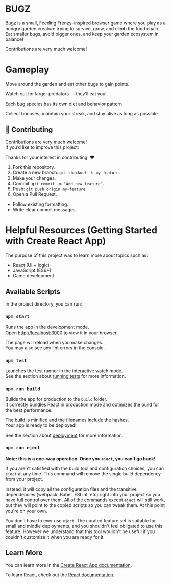 
# BUGZ

Bugz is a small, Feeding Frenzy–inspired browser game where you play as a hungry garden creature trying to survive, grow, and climb the food chain. Eat smaller bugs, avoid bigger ones, and keep your garden ecosystem in balance!

Contributions are very much welcome!  

# Gameplay

Move around the garden and eat other bugs to gain points.

Watch out for larger predators — they’ll eat you!

Each bug species has its own diet and behavior pattern.

Collect bonuses, maintain your streak, and stay alive as long as possible.


## 🤝 Contributing
Contributions are very much welcome!  
If you’d like to improve this project:

Thanks for your interest in contributing! ❤️

1. Fork this repository.
2. Create a new branch: `git checkout -b my-feature`.
3. Make your changes.
4. Commit: `git commit -m "Add new feature"`.
5. Push: `git push origin my-feature`.
6. Open a Pull Request.

- Follow existing formatting.
- Write clear commit messages.



# Helpful Resources (Getting Started with Create React App)

The purpose of this project was to learn more about topics such as: 
- React (UI + logic)
- JavaScript (ES6+)
- Game development 

## Available Scripts

In the project directory, you can run:

### `npm start`

Runs the app in the development mode.\
Open [http://localhost:3000](http://localhost:3000) to view it in your browser.

The page will reload when you make changes.\
You may also see any lint errors in the console.

### `npm test`

Launches the test runner in the interactive watch mode.\
See the section about [running tests](https://facebook.github.io/create-react-app/docs/running-tests) for more information.

### `npm run build`

Builds the app for production to the `build` folder.\
It correctly bundles React in production mode and optimizes the build for the best performance.

The build is minified and the filenames include the hashes.\
Your app is ready to be deployed!

See the section about [deployment](https://facebook.github.io/create-react-app/docs/deployment) for more information.

### `npm run eject`

**Note: this is a one-way operation. Once you `eject`, you can't go back!**

If you aren't satisfied with the build tool and configuration choices, you can `eject` at any time. This command will remove the single build dependency from your project.

Instead, it will copy all the configuration files and the transitive dependencies (webpack, Babel, ESLint, etc) right into your project so you have full control over them. All of the commands except `eject` will still work, but they will point to the copied scripts so you can tweak them. At this point you're on your own.

You don't have to ever use `eject`. The curated feature set is suitable for small and middle deployments, and you shouldn't feel obligated to use this feature. However we understand that this tool wouldn't be useful if you couldn't customize it when you are ready for it.

## Learn More

You can learn more in the [Create React App documentation](https://facebook.github.io/create-react-app/docs/getting-started).

To learn React, check out the [React documentation](https://reactjs.org/).
